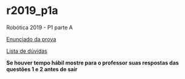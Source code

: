 # r2019_p1a

Robótica 2019 - P1 parte A

[Enunciado da prova](enunciado_v1.md)

[Lista de dúvidas](https://docs.google.com/spreadsheets/d/1xQY3WsuFuEi4Dbd3KoxDJ5PLMrEGr4mfwHLKgW4jynM/edit?usp=sharing)

**Se houver tempo hábil mostre para o professor suas respostas das questões 1 e 2 antes de sair**